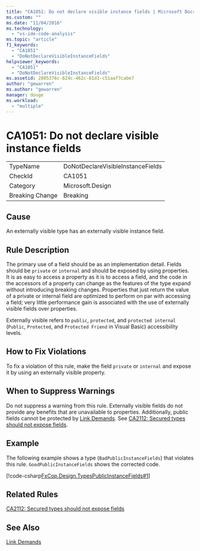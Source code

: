 ```yaml
---
title: "CA1051: Do not declare visible instance fields | Microsoft Docs"
ms.custom: ""
ms.date: "11/04/2016"
ms.technology: 
  - "vs-ide-code-analysis"
ms.topic: "article"
f1_keywords: 
  - "CA1051"
  - "DoNotDeclareVisibleInstanceFields"
helpviewer_keywords: 
  - "CA1051"
  - "DoNotDeclareVisibleInstanceFields"
ms.assetid: 2805376c-824c-462c-81d1-c51aaf7cabe7
author: "gewarren"
ms.author: "gewarren"
manager: douge
ms.workload: 
  - "multiple"
---
```

# CA1051: Do not declare visible instance fields
|||  
|-|-|  
|TypeName|DoNotDeclareVisibleInstanceFields|  
|CheckId|CA1051|  
|Category|Microsoft.Design|  
|Breaking Change|Breaking|  
  
## Cause  
 An externally visible type has an externally visible instance field.  
  
## Rule Description  
 The primary use of a field should be as an implementation detail. Fields should be `private` or `internal` and should be exposed by using properties. It is as easy to access a property as it is to access a field, and the code in the accessors of a property can change as the features of the type expand without introducing breaking changes. Properties that just return the value of a private or internal field are optimized to perform on par with accessing a field; very little performance gain is associated with the use of externally visible fields over properties.  
  
 Externally visible refers to `public`, `protected`, and `protected internal` (`Public`, `Protected`, and `Protected Friend` in Visual Basic) accessibility levels.  
  
## How to Fix Violations  
 To fix a violation of this rule, make the field `private` or `internal` and expose it by using an externally visible property.  
  
## When to Suppress Warnings  
 Do not suppress a warning from this rule. Externally visible fields do not provide any benefits that are unavailable to properties. Additionally, public fields cannot be protected by [Link Demands](/dotnet/framework/misc/link-demands). See [CA2112: Secured types should not expose fields](../code-quality/ca2112-secured-types-should-not-expose-fields.md).  
  
## Example  
 The following example shows a type (`BadPublicInstanceFields`) that violates this rule. `GoodPublicInstanceFields` shows the corrected code.  
  
 [!code-csharp[FxCop.Design.TypesPublicInstanceFields#1](../code-quality/codesnippet/CSharp/ca1051-do-not-declare-visible-instance-fields_1.cs)]  
  
## Related Rules  
 [CA2112: Secured types should not expose fields](../code-quality/ca2112-secured-types-should-not-expose-fields.md)  
  
## See Also  
 [Link Demands](/dotnet/framework/misc/link-demands)